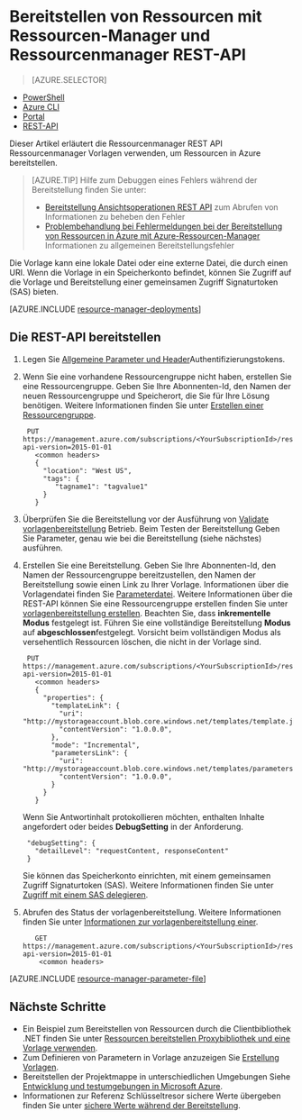 <properties
   pageTitle="Bereitstellen von Ressourcen mit REST-API und Vorlage | Microsoft Azure"
   description="Verwenden Sie Azure Resource Manager und Ressourcenmanager REST-API eine Ressourcen in Azure bereitstellen. Die Ressourcen werden in einer Ressourcen-Manager-Vorlage definiert."
   services="azure-resource-manager"
   documentationCenter="na"
   authors="tfitzmac"
   manager="timlt"
   editor="tysonn"/>

<tags
   ms.service="azure-resource-manager"
   ms.devlang="na"
   ms.topic="article"
   ms.tgt_pltfrm="na"
   ms.workload="na"
   ms.date="07/11/2016"
   ms.author="tomfitz"/>

# <a name="deploy-resources-with-resource-manager-templates-and-resource-manager-rest-api"></a>Bereitstellen von Ressourcen mit Ressourcen-Manager und Ressourcenmanager REST-API

> [AZURE.SELECTOR]
- [PowerShell](resource-group-template-deploy.md)
- [Azure CLI](resource-group-template-deploy-cli.md)
- [Portal](resource-group-template-deploy-portal.md)
- [REST-API](resource-group-template-deploy-rest.md)

Dieser Artikel erläutert die Ressourcenmanager REST API Ressourcenmanager Vorlagen verwenden, um Ressourcen in Azure bereitstellen.  

> [AZURE.TIP] Hilfe zum Debuggen eines Fehlers während der Bereitstellung finden Sie unter:
>
> - [Bereitstellung Ansichtsoperationen REST API](resource-manager-troubleshoot-deployments-rest.md) zum Abrufen von Informationen zu beheben den Fehler
> - [Problembehandlung bei Fehlermeldungen bei der Bereitstellung von Ressourcen in Azure mit Azure-Ressourcen-Manager](resource-manager-common-deployment-errors.md) Informationen zu allgemeinen Bereitstellungsfehler

Die Vorlage kann eine lokale Datei oder eine externe Datei, die durch einen URI. Wenn die Vorlage in ein Speicherkonto befindet, können Sie Zugriff auf die Vorlage und Bereitstellung einer gemeinsamen Zugriff Signaturtoken (SAS) bieten.

[AZURE.INCLUDE [resource-manager-deployments](../includes/resource-manager-deployments.md)]

## <a name="deploy-with-the-rest-api"></a>Die REST-API bereitstellen
1. Legen Sie [Allgemeine Parameter und Header](https://msdn.microsoft.com/library/azure/8d088ecc-26eb-42e9-8acc-fe929ed33563#bk_common)Authentifizierungstokens.
2. Wenn Sie eine vorhandene Ressourcengruppe nicht haben, erstellen Sie eine Ressourcengruppe. Geben Sie Ihre Abonnenten-Id, den Namen der neuen Ressourcengruppe und Speicherort, die Sie für Ihre Lösung benötigen. Weitere Informationen finden Sie unter [Erstellen einer Ressourcengruppe](https://msdn.microsoft.com/library/azure/dn790525.aspx).

        PUT https://management.azure.com/subscriptions/<YourSubscriptionId>/resourcegroups/<YourResourceGroupName>?api-version=2015-01-01
          <common headers>
          {
            "location": "West US",
            "tags": {
               "tagname1": "tagvalue1"
            }
          }
   
3. Überprüfen Sie die Bereitstellung vor der Ausführung von [Validate vorlagenbereitstellung](https://msdn.microsoft.com/library/azure/dn790547.aspx) Betrieb. Beim Testen der Bereitstellung Geben Sie Parameter, genau wie bei die Bereitstellung (siehe nächstes) ausführen.

3. Erstellen Sie eine Bereitstellung. Geben Sie Ihre Abonnenten-Id, den Namen der Ressourcengruppe bereitzustellen, den Namen der Bereitstellung sowie einen Link zu Ihrer Vorlage. Informationen über die Vorlagendatei finden Sie [Parameterdatei](#parameter-file). Weitere Informationen über die REST-API können Sie eine Ressourcengruppe erstellen finden Sie unter [vorlagenbereitstellung erstellen](https://msdn.microsoft.com/library/azure/dn790564.aspx). Beachten Sie, dass **inkrementelle** **Modus** festgelegt ist. Führen Sie eine vollständige Bereitstellung **Modus** auf **abgeschlossen**festgelegt. Vorsicht beim vollständigen Modus als versehentlich Ressourcen löschen, die nicht in der Vorlage sind.
    
        PUT https://management.azure.com/subscriptions/<YourSubscriptionId>/resourcegroups/<YourResourceGroupName>/providers/Microsoft.Resources/deployments/<YourDeploymentName>?api-version=2015-01-01
          <common headers>
          {
            "properties": {
              "templateLink": {
                "uri": "http://mystorageaccount.blob.core.windows.net/templates/template.json",
                "contentVersion": "1.0.0.0",
              },
              "mode": "Incremental",
              "parametersLink": {
                "uri": "http://mystorageaccount.blob.core.windows.net/templates/parameters.json",
                "contentVersion": "1.0.0.0",
              }
            }
          }
   
      Wenn Sie Antwortinhalt protokollieren möchten, enthalten Inhalte angefordert oder beides **DebugSetting** in der Anforderung.

        "debugSetting": {
          "detailLevel": "requestContent, responseContent"
        }

      Sie können das Speicherkonto einrichten, mit einem gemeinsamen Zugriff Signaturtoken (SAS). Weitere Informationen finden Sie unter [Zugriff mit einem SAS delegieren](https://msdn.microsoft.com/library/ee395415.aspx).

4. Abrufen des Status der vorlagenbereitstellung. Weitere Informationen finden Sie unter [Informationen zur vorlagenbereitstellung einer](https://msdn.microsoft.com/library/azure/dn790565.aspx).

          GET https://management.azure.com/subscriptions/<YourSubscriptionId>/resourcegroups/<YourResourceGroupName>/providers/Microsoft.Resources/deployments/<YourDeploymentName>?api-version=2015-01-01
           <common headers>

[AZURE.INCLUDE [resource-manager-parameter-file](../includes/resource-manager-parameter-file.md)]

## <a name="next-steps"></a>Nächste Schritte
- Ein Beispiel zum Bereitstellen von Ressourcen durch die Clientbibliothek .NET finden Sie unter [Ressourcen bereitstellen Proxybibliothek und eine Vorlage verwenden](virtual-machines/virtual-machines-windows-csharp-template.md).
- Zum Definieren von Parametern in Vorlage anzuzeigen Sie [Erstellung Vorlagen](resource-group-authoring-templates.md#parameters).
- Bereitstellen der Projektmappe in unterschiedlichen Umgebungen Siehe [Entwicklung und testumgebungen in Microsoft Azure](solution-dev-test-environments.md).
- Informationen zur Referenz Schlüsseltresor sichere Werte übergeben finden Sie unter [sichere Werte während der Bereitstellung](resource-manager-keyvault-parameter.md).
